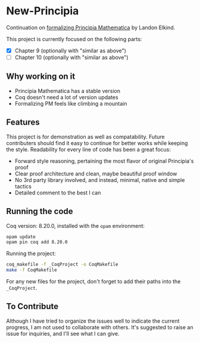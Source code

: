 # New-Principia
Continuation on [formalizing Principia Mathematica](https://github.com/LogicalAtomist/principia) by Landon Elkind.

This project is currently focused on the following parts:
- [x] Chapter 9 (optionally with "similar as above")
- [ ] Chapter 10 (optionally with "similar as above")

## Why working on it
- Principia Mathematica has a stable version
- Coq doesn't need a lot of version updates
- Formalizing PM feels like climbing a mountain

## Features
This project is for demonstration as well as compatability. Future contributers should find it easy to continue for better works while keeping the style. Readability for every line of code has been a great focus:
- Forward style reasoning, pertaining the most flavor of original Principia's proof
- Clear proof architecture and clean, maybe beautiful proof window
- No 3rd party library involved, and instead, minimal, native and simple tactics
- Detailed comment to the best I can

## Running the code
Coq version: 8.20.0, installed with the `opam` environment:

```bash
opam update
opam pin coq add 8.20.0
```
Running the project:

```bash
coq_makefile -f _CoqProject -o CoqMakefile
make -f CoqMakefile
```

For any new files for the project, don't forget to add their paths into the `_CoqProject`.

## To Contribute
Although I have tried to organize the issues well to indicate the current progress, I am not used to collaborate with others. It's suggested to raise an issue for inquiries, and I'll see what I can give.
